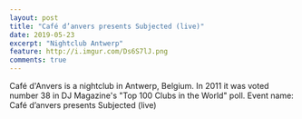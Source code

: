 ```yaml
---
layout: post
title: "Café d’anvers presents Subjected (live)"
date: 2019-05-23
excerpt: "Nightclub Antwerp"
feature: http://i.imgur.com/Ds6S7lJ.png
comments: true
---
```

Café d'Anvers is a nightclub in Antwerp, Belgium. 
In 2011 it was voted number 38 in 
DJ Magazine's "Top 100 Clubs in the World" poll. 
Event name: Café d’anvers presents Subjected (live) 
